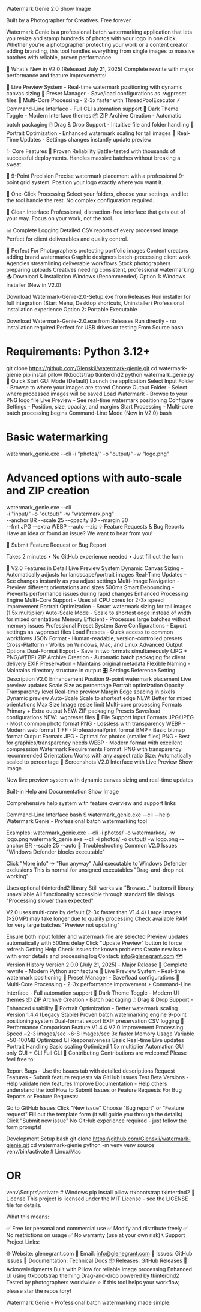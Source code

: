 Watermark Genie 2.0
Show Image

Built by a Photographer for Creatives. Free forever.

Watermark Genie is a professional batch watermarking application that lets you resize and stamp hundreds of photos with your logo in one click. Whether you're a photographer protecting your work or a content creator adding branding, this tool handles everything from single images to massive batches with reliable, proven performance.

🚀 What's New in V2.0 (Released July 21, 2025)
Complete rewrite with major performance and feature improvements:

🎯 Live Preview System - Real-time watermark positioning with dynamic canvas sizing
💾 Preset Manager - Save/load configurations as .wgpreset files
🧵 Multi-Core Processing - 2-3x faster with ThreadPoolExecutor
⚡ Command-Line Interface - Full CLI automation support
🎨 Dark Theme Toggle - Modern interface themes
📦 ZIP Archive Creation - Automatic batch packaging
🖱️ Drag & Drop Support - Intuitive file and folder handling
📱 Portrait Optimization - Enhanced watermark scaling for tall images
🔄 Real-Time Updates - Settings changes instantly update preview

✨ Core Features
🚀 Proven Reliability
Battle-tested with thousands of successful deployments. Handles massive batches without breaking a sweat.

🎯 9-Point Precision
Precise watermark placement with a professional 9-point grid system. Position your logo exactly where you want it.

🔧 One-Click Processing
Select your folders, choose your settings, and let the tool handle the rest. No complex configuration required.

📱 Clean Interface
Professional, distraction-free interface that gets out of your way. Focus on your work, not the tool.

📊 Complete Logging
Detailed CSV reports of every processed image. Perfect for client deliverables and quality control.

🎯 Perfect For
Photographers protecting portfolio images
Content creators adding brand watermarks
Graphic designers batch-processing client work
Agencies streamlining deliverable workflows
Stock photographers preparing uploads
Creatives needing consistent, professional watermarking
📥 Download & Installation
Windows (Recommended)
Option 1: Windows Installer (New in V2.0)

Download Watermark-Genie-2.0-Setup.exe from Releases
Run installer for full integration (Start Menu, Desktop shortcuts, Uninstaller)
Professional installation experience
Option 2: Portable Executable

Download Watermark-Genie-2.0.exe from Releases
Run directly - no installation required
Perfect for USB drives or testing
From Source
bash
# Requirements: Python 3.12+
git clone https://github.com/Glenskii/watermark-gienie.git
cd watermark-gienie
pip install pillow ttkbootstrap tkinterdnd2
python watermark_genie.py
🚀 Quick Start
GUI Mode (Default)
Launch the application
Select Input Folder - Browse to where your images are stored
Choose Output Folder - Select where processed images will be saved
Load Watermark - Browse to your PNG logo file
Live Preview - See real-time watermark positioning
Configure Settings - Position, size, opacity, and margins
Start Processing - Multi-core batch processing begins
Command-Line Mode (New in V2.0)
bash
# Basic watermarking
watermark_genie.exe --cli -i "photos/" -o "output/" -w "logo.png"

# Advanced options with auto-scale and ZIP creation
watermark_genie.exe --cli \
  -i "input/" -o "output/" -w "watermark.png" \
  --anchor BR --scale 25 --opacity 80 --margin 30 \
  --fmt JPG --extra WEBP --auto --zip
💡 Feature Requests & Bug Reports
Have an idea or found an issue? We want to hear from you!

🔗 Submit Feature Request or Bug Report

Takes 2 minutes • No GitHub experience needed • Just fill out the form

🎨 V2.0 Features in Detail
Live Preview System
Dynamic Canvas Sizing - Automatically adjusts for landscape/portrait images
Real-Time Updates - See changes instantly as you adjust settings
Multi-Image Navigation - Preview different orientations and sizes
500ms Smart Debouncing - Prevents performance issues during rapid changes
Enhanced Processing Engine
Multi-Core Support - Uses all CPU cores for 2-3x speed improvement
Portrait Optimization - Smart watermark sizing for tall images (1.5x multiplier)
Auto-Scale Mode - Scale to shortest edge instead of width for mixed orientations
Memory Efficient - Processes large batches without memory issues
Professional Preset System
Save Configurations - Export settings as .wgpreset files
Load Presets - Quick access to common workflows
JSON Format - Human-readable, version-controlled presets
Cross-Platform - Works on Windows, Mac, and Linux
Advanced Output Options
Dual-Format Export - Save in two formats simultaneously (JPG + PNG/WEBP)
ZIP Archive Creation - Automatic batch packaging for client delivery
EXIF Preservation - Maintains original metadata
Flexible Naming - Maintains directory structure in output
🎛️ Settings Reference
Setting	Description	V2.0 Enhancement
Position	9-point watermark placement	Live preview updates
Scale	Size as percentage	Portrait optimization
Opacity	Transparency level	Real-time preview
Margin	Edge spacing in pixels	Dynamic preview
Auto-Scale	Scale to shortest edge	NEW: Better for mixed orientations
Max Size	Image resize limit	Multi-core processing
Formats	Primary + Extra output	NEW: ZIP packaging
Presets	Save/load configurations	NEW: .wgpreset files
📁 File Support
Input Formats
JPG/JPEG - Most common photo format
PNG - Lossless with transparency
WEBP - Modern web format
TIFF - Professional/print format
BMP - Basic bitmap format
Output Formats
JPG - Optimal for photos (smaller files)
PNG - Best for graphics/transparency needs
WEBP - Modern format with excellent compression
Watermark Requirements
Format: PNG with transparency recommended
Orientation: Works with any aspect ratio
Size: Automatically scaled to percentage
📸 Screenshots
V2.0 Interface with Live Preview
Show Image

New live preview system with dynamic canvas sizing and real-time updates

Built-in Help and Documentation
Show Image

Comprehensive help system with feature overview and support links

Command-Line Interface
bash
$ watermark_genie.exe --cli --help
Watermark Genie - Professional batch watermarking tool

Examples:
  watermark_genie.exe --cli -i photos/ -o watermarked/ -w logo.png
  watermark_genie.exe --cli -i photos/ -o output/ -w logo.png --anchor BR --scale 25 --auto
🔧 Troubleshooting
Common V2.0 Issues
"Windows Defender blocks executable"

Click "More info" → "Run anyway"
Add executable to Windows Defender exclusions
This is normal for unsigned executables
"Drag-and-drop not working"

Uses optional tkinterdnd2 library
Still works via "Browse..." buttons if library unavailable
All functionality accessible through standard file dialogs
"Processing slower than expected"

V2.0 uses multi-core by default (2-3x faster than V1.4.4)
Large images (>20MP) may take longer due to quality processing
Check available RAM for very large batches
"Preview not updating"

Ensure both input folder and watermark file are selected
Preview updates automatically with 500ms delay
Click "Update Preview" button to force refresh
Getting Help
Check Issues for known problems
Create new issue with error details and processing log
Contact: info@glenegrant.com
🗺️ Version History
Version 2.0.0 (July 21, 2025) - Major Release
🔄 Complete rewrite - Modern Python architecture
🎯 Live Preview System - Real-time watermark positioning
💾 Preset Manager - Save/load configurations
🧵 Multi-Core Processing - 2-3x performance improvement
⚡ Command-Line Interface - Full automation support
🎨 Dark Theme Toggle - Modern UI themes
📦 ZIP Archive Creation - Batch packaging
🖱️ Drag & Drop Support - Enhanced usability
📱 Portrait Optimization - Better watermark scaling
Version 1.4.4 (Legacy Stable)
Proven batch watermarking engine
9-point positioning system
Dual-format export
EXIF preservation
CSV logging
🚀 Performance Comparison
Feature	V1.4.4	V2.0	Improvement
Processing Speed	~2-3 images/sec	~6-8 images/sec	3x faster
Memory Usage	Variable	~50-100MB	Optimized
UI Responsiveness	Basic	Real-time	Live updates
Portrait Handling	Basic scaling	Optimized	1.5x multiplier
Automation	GUI only	GUI + CLI	Full CLI
🤝 Contributing
Contributions are welcome! Please feel free to:

Report Bugs - Use the Issues tab with detailed descriptions
Request Features - Submit feature requests via GitHub Issues
Test Beta Versions - Help validate new features
Improve Documentation - Help others understand the tool
How to Submit Issues or Feature Requests
For Bug Reports or Feature Requests:

Go to GitHub Issues
Click "New issue"
Choose "Bug report" or "Feature request"
Fill out the template form (it will guide you through the details)
Click "Submit new issue"
No GitHub experience required - just follow the form prompts!

Development Setup
bash
git clone https://github.com/Glenskii/watermark-gienie.git
cd watermark-gienie
python -m venv venv
source venv/bin/activate  # Linux/Mac
# OR
venv\Scripts\activate     # Windows
pip install pillow ttkbootstrap tkinterdnd2
📜 License
This project is licensed under the MIT License - see the LICENSE file for details.

What this means:

✅ Free for personal and commercial use
✅ Modify and distribute freely
✅ No restrictions on usage
✅ No warranty (use at your own risk)
📞 Support
Project Links:

🌐 Website: glenegrant.com
📧 Email: info@glenegrant.com
🐛 Issues: GitHub Issues
📖 Documentation: Technical Docs
📦 Releases: GitHub Releases
🙏 Acknowledgments
Built with Pillow for reliable image processing
Enhanced UI using ttkbootstrap theming
Drag-and-drop powered by tkinterdnd2
Tested by photographers worldwide
⭐ If this tool helps your workflow, please star the repository!

Watermark Genie - Professional batch watermarking made simple.


